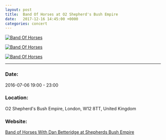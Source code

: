 ```yaml
---
layout: post
title:  Band Of Horses at O2 Shepherd's Bush Empire
date:   2017-12-16 14:45:00 +0000
categories: concert
---
```


[![Band Of Horses](/notes/images/2016-07-06-band-of-horses/preview/DSCF4892.JPG)](/notes/images/2016-07-06-band-of-horses/DSCF4892.JPG)

[![Band Of Horses](/notes/images/2016-07-06-band-of-horses/preview/DSCF4886.JPG)](/notes/images/2016-07-06-band-of-horses/DSCF4886.JPG)

[![Band Of Horses](/notes/images/2016-07-06-band-of-horses/preview/DSCF4882.JPG)](/notes/images/2016-07-06-band-of-horses/DSCF4882.JPG)


---

### Date:

2016-07-06 19:00 - 23:00

### Location:

O2 Shepherd's Bush Empire, London, W12 8TT, United Kingdom

### Website:

[Band of Horses With Dan Betteridge at Shepherds Bush Empire ](https://www.last.fm/event/4243512+Band+of+Horses+at+Shepherds+Bush+Empire+on+06+July+2016)
